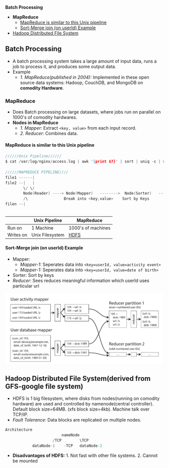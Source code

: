 **Batch Processing**
- **MapReduce**
  - [MapReduce is similar to this Unix pipeline](#m1)
  - [Sort-Merge join (on userId) Example](#m2)
- [Hadoop Distributed File System](#hdfs)


## Batch Processing
- A batch processing system takes a large amount of input data, runs a job to process it, and produces some output data.
- Example
  - _1. MapReduce(published in 2004):_ Implemented in these open source data systems: Hadoop, CouchDB, and MongoDB on **comodity Hardware**.

### MapReduce
- Does Batch processing on large datasets, where jobs run on parallel on 1000's of comodity hardwares.
- **Nodes in MapReduce**
  - _1. Mapper:_ Extract `<key, value>` from each input record. 
  - _2. Reducer:_ Combines data.

<a name=m1></a>
#### MapReduce is similar to this Unix pipeline
```c
//////Unix Pipeline//////
$ cat /var/log/nginx/access.log | awk '{print $7}' | sort | uniq -c | sort -r -n | head -n 5

//////MAPREDUCE PIPELINE////
file1 ------|
file2 --|   |                                                            |--> Node(Reducer)
        \/ \/                                                            |
        Node(Reader) ----> Node(Mapper)   -------->  Node(Sorter)   -----|--> Node(Reducer)
        /\                Break into <key,value>    Sort by Keys         |
filen --|                                                                |--> Node(Reducer)
                                                                           Combine sorted <key,value>
```
| | Unix Pipeline | MapReduce |
|---|---|---|
|Run on| 1 Machine | 1000's of machines|
|Writes on |Unix Filesystem|[HDFS]()|

<a name=m2></a>
#### Sort-Merge join (on userId) Example
- Mapper:
  - _Mapper-1:_ Seperates data into `<key=userId, value=activity event>`
  - _Mapper-1:_ Seperates data into `<key=userId, value=date of birth>`
- Sorter: Sort by keys
- _Reducer:_ Sees reduces meaningful information which userId uses particular url

<img src = images/sort-merge-join.PNG width=500 />

<a name=hdfs></a>
## Hadoop Distributed File System(derived from GFS-google file system)
- HDFS is 1 big filesystem, where disks from nodes(running on comodity hardware) are used and controlled by namenode(central controller). Default block size=64MB. (xfs block size=4kb). Machine talk over TCP/IP.
- _Fault Tolerance:_ Data blocks are replicated on multiple nodes. 
```c
Architecture
                         nameNode
                     /TCP        \TCP
            dataNode-1    -TCP   dataNode-2
```
- **Disadvantages of HDFS:**     1. Not fast with other file systems.    2. Cannot be mounted

